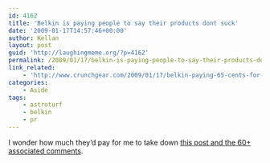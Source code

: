 ```yaml
---
id: 4162
title: 'Belkin is paying people to say their products dont suck'
date: '2009-01-17T14:57:46+00:00'
author: Kellan
layout: post
guid: 'http://laughingmeme.org/?p=4162'
permalink: /2009/01/17/belkin-is-paying-people-to-say-their-products-dont-suck/
link_related:
    - 'http://www.crunchgear.com/2009/01/17/belkin-paying-65-cents-for-good-reviews-on-newegg-and-amazon/'
categories:
    - Aside
tags:
    - astroturf
    - belkin
    - pr
---
```


I wonder how much they’d pay for me to take down [this post and the 60+ associated comments](http://laughingmeme.org/2003/05/02/belkin-sucks/).